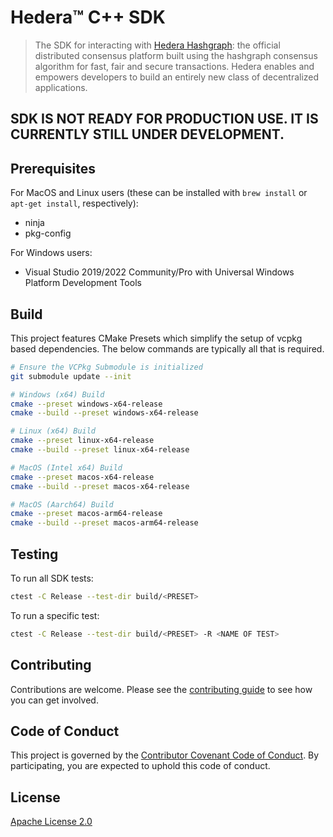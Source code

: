 # Hedera™ C++ SDK

> The SDK for interacting with [Hedera Hashgraph]: the official distributed
> consensus platform built using the hashgraph consensus algorithm for fast,
> fair and secure transactions. Hedera enables and empowers developers to
> build an entirely new class of decentralized applications.

[Hedera Hashgraph]: https://hedera.com

## SDK IS NOT READY FOR PRODUCTION USE. IT IS CURRENTLY STILL UNDER DEVELOPMENT.

## Prerequisites

For MacOS and Linux users (these can be installed with `brew install` or `apt-get install`, respectively):

- ninja
- pkg-config

For Windows users:

- Visual Studio 2019/2022 Community/Pro with Universal Windows Platform Development Tools

## Build

This project features CMake Presets which simplify the setup of vcpkg based dependencies. The below commands are
typically all that is required.

```sh
# Ensure the VCPkg Submodule is initialized
git submodule update --init

# Windows (x64) Build
cmake --preset windows-x64-release
cmake --build --preset windows-x64-release

# Linux (x64) Build
cmake --preset linux-x64-release
cmake --build --preset linux-x64-release

# MacOS (Intel x64) Build
cmake --preset macos-x64-release
cmake --build --preset macos-x64-release

# MacOS (Aarch64) Build
cmake --preset macos-arm64-release
cmake --build --preset macos-arm64-release
```

## Testing

To run all SDK tests:

```sh
ctest -C Release --test-dir build/<PRESET>
```

To run a specific test:

```sh
ctest -C Release --test-dir build/<PRESET> -R <NAME OF TEST>
```

## Contributing

Contributions are welcome. Please see the
[contributing guide](https://github.com/hashgraph/.github/blob/main/CONTRIBUTING.md)
to see how you can get involved.

## Code of Conduct

This project is governed by the
[Contributor Covenant Code of Conduct](https://github.com/hashgraph/.github/blob/main/CODE_OF_CONDUCT.md). By
participating, you are expected to uphold this code of conduct.

## License

[Apache License 2.0](LICENSE)
